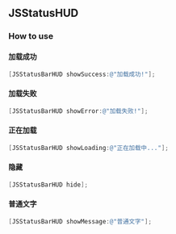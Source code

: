 ## JSStatusHUD

### How to use

#### 加载成功
```objective-c
[JSStatusBarHUD showSuccess:@"加载成功!"];
```

#### 加载失败
```objective-c
[JSStatusBarHUD showError:@"加载失败!"];
```

#### 正在加载
```objective-c
[JSStatusBarHUD showLoading:@"正在加载中..."];
```

#### 隐藏
```objective-c
[JSStatusBarHUD hide];
```

#### 普通文字
```objective-c
[JSStatusBarHUD showMessage:@"普通文字"];
```

